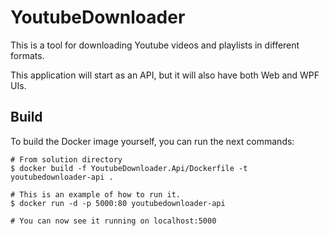 # YoutubeDownloader

This is a tool for downloading Youtube videos and playlists in different formats.

This application will start as an API, but it will also have both Web and WPF UIs.

## Build

To build the Docker image yourself, you can run the next commands:

```shell
# From solution directory
$ docker build -f YoutubeDownloader.Api/Dockerfile -t youtubedownloader-api .

# This is an example of how to run it.
$ docker run -d -p 5000:80 youtubedownloader-api

# You can now see it running on localhost:5000
```
